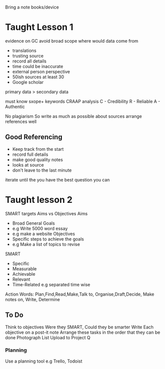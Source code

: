 Bring a note books/device

# Taught Lesson 1
evidence on GC
avoid broad scope
where would data come from
- translations 
- trusting source
- record all details
- time could be inaccurate
- external person perspective
- 50ish sources at least 30
- Google scholar

primary data > secondary data

must know sxope+ keywords
CRAAP analysis 
C - Credibility
R - Reliable
A - Authentic

No plagiarism
So write as much as possible about sources
arrange references well

## Good Referencing
- Keep track from the start
- record full details
- make good quality notes
- looks at source 
- don't leave to the last minute 


iterate until the you have the best question you can



# Taught lesson 2

SMART targets
Aims vs Objectives
Aims
- Broad General Goals
- e.g Write 5000 word essay
- e.g make a website
Objectives
- Specific steps to achieve the goals
- e.g Make a list of topics to revise 

SMART
- Specific
- Measurable
- Achievable
- Relevant
- Time-Related e.g separated time wise

Action Words: Plan,Find,Read,Make,Talk to, Organise,Draft,Decide, Make notes on, Write, Determine

## To Do
Think to objectives
Were they SMART, Could they be smarter
Write Each objective on a post-it note
Arrange these tasks in the order that they can be done
Photograph List
Upload to Project Q

### Planning
Use a planning tool e.g Trello, Todoist

